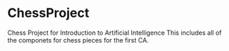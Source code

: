 # ChessProject
Chess Project for Introduction to Artificial Intelligence 
This includes all of the componets for chess pieces for the first CA.
